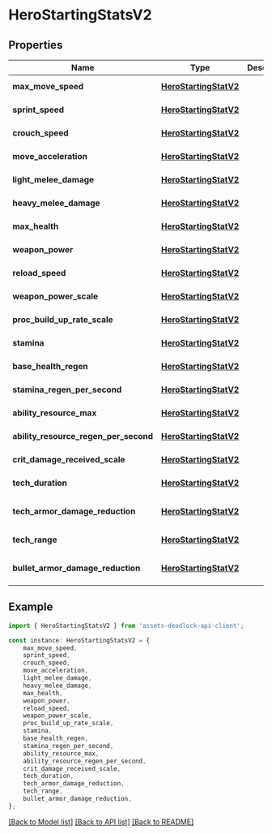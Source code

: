 # HeroStartingStatsV2


## Properties

Name | Type | Description | Notes
------------ | ------------- | ------------- | -------------
**max_move_speed** | [**HeroStartingStatV2**](HeroStartingStatV2.md) |  | [default to undefined]
**sprint_speed** | [**HeroStartingStatV2**](HeroStartingStatV2.md) |  | [default to undefined]
**crouch_speed** | [**HeroStartingStatV2**](HeroStartingStatV2.md) |  | [default to undefined]
**move_acceleration** | [**HeroStartingStatV2**](HeroStartingStatV2.md) |  | [default to undefined]
**light_melee_damage** | [**HeroStartingStatV2**](HeroStartingStatV2.md) |  | [default to undefined]
**heavy_melee_damage** | [**HeroStartingStatV2**](HeroStartingStatV2.md) |  | [default to undefined]
**max_health** | [**HeroStartingStatV2**](HeroStartingStatV2.md) |  | [default to undefined]
**weapon_power** | [**HeroStartingStatV2**](HeroStartingStatV2.md) |  | [default to undefined]
**reload_speed** | [**HeroStartingStatV2**](HeroStartingStatV2.md) |  | [default to undefined]
**weapon_power_scale** | [**HeroStartingStatV2**](HeroStartingStatV2.md) |  | [default to undefined]
**proc_build_up_rate_scale** | [**HeroStartingStatV2**](HeroStartingStatV2.md) |  | [default to undefined]
**stamina** | [**HeroStartingStatV2**](HeroStartingStatV2.md) |  | [default to undefined]
**base_health_regen** | [**HeroStartingStatV2**](HeroStartingStatV2.md) |  | [default to undefined]
**stamina_regen_per_second** | [**HeroStartingStatV2**](HeroStartingStatV2.md) |  | [default to undefined]
**ability_resource_max** | [**HeroStartingStatV2**](HeroStartingStatV2.md) |  | [default to undefined]
**ability_resource_regen_per_second** | [**HeroStartingStatV2**](HeroStartingStatV2.md) |  | [default to undefined]
**crit_damage_received_scale** | [**HeroStartingStatV2**](HeroStartingStatV2.md) |  | [default to undefined]
**tech_duration** | [**HeroStartingStatV2**](HeroStartingStatV2.md) |  | [default to undefined]
**tech_armor_damage_reduction** | [**HeroStartingStatV2**](HeroStartingStatV2.md) |  | [optional] [default to undefined]
**tech_range** | [**HeroStartingStatV2**](HeroStartingStatV2.md) |  | [default to undefined]
**bullet_armor_damage_reduction** | [**HeroStartingStatV2**](HeroStartingStatV2.md) |  | [optional] [default to undefined]

## Example

```typescript
import { HeroStartingStatsV2 } from 'assets-deadlock-api-client';

const instance: HeroStartingStatsV2 = {
    max_move_speed,
    sprint_speed,
    crouch_speed,
    move_acceleration,
    light_melee_damage,
    heavy_melee_damage,
    max_health,
    weapon_power,
    reload_speed,
    weapon_power_scale,
    proc_build_up_rate_scale,
    stamina,
    base_health_regen,
    stamina_regen_per_second,
    ability_resource_max,
    ability_resource_regen_per_second,
    crit_damage_received_scale,
    tech_duration,
    tech_armor_damage_reduction,
    tech_range,
    bullet_armor_damage_reduction,
};
```

[[Back to Model list]](../README.md#documentation-for-models) [[Back to API list]](../README.md#documentation-for-api-endpoints) [[Back to README]](../README.md)
